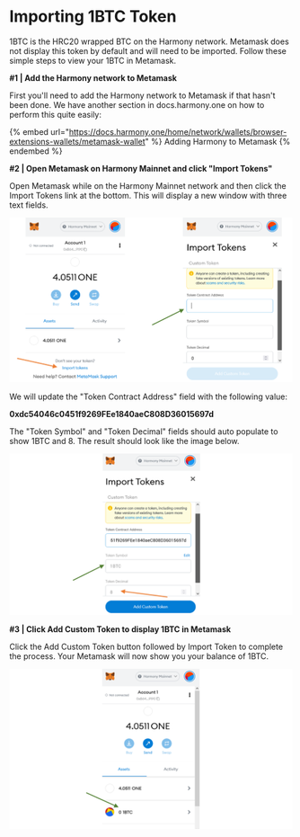 # Importing 1BTC Token

1BTC is the HRC20 wrapped BTC on the Harmony network. Metamask does not display this token by default and will need to be imported. Follow these simple steps to view your 1BTC in Metamask.

**#1 | Add the Harmony network to Metamask**

First you'll need to add the Harmony network to Metamask if that hasn't been done. We have another section in docs.harmony.one on how to perform this quite easily:&#x20;

{% embed url="https://docs.harmony.one/home/network/wallets/browser-extensions-wallets/metamask-wallet" %}
Adding Harmony to Metamask
{% endembed %}

**#2 | Open Metamask on Harmony Mainnet and click "Import Tokens"**

Open Metamask while on the Harmony Mainnet network and then click the Import Tokens link at the bottom. This will display a new window with three text fields.&#x20;

![](<../../../../.gitbook/assets/image (288) (1).png>)

We will update the "Token Contract Address" field with the following value:

**0xdc54046c0451f9269FEe1840aeC808D36015697d**

The "Token Symbol" and "Token Decimal" fields should auto populate to show 1BTC and 8. The result should look like the image below.

![](<../../../../.gitbook/assets/image (295) (1).png>)

**#3 | Click Add Custom Token to display 1BTC in Metamask**

Click the Add Custom Token button followed by Import Token to complete the process. Your Metamask will now show you your balance of 1BTC.

![](<../../../../.gitbook/assets/image (296) (1).png>)

